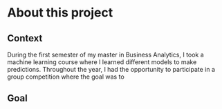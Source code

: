 # About this project

## Context
During the first semester of my master in Business Analytics, I took a machine learning course where I learned different models to make predictions. Throughout the year, I had the opportunity to participate in a group competition where the goal was to 

## Goal 
